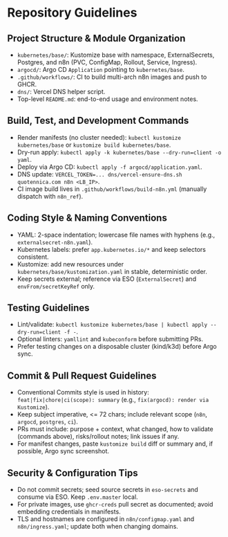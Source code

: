 # Repository Guidelines

## Project Structure & Module Organization
- `kubernetes/base/`: Kustomize base with namespace, ExternalSecrets, Postgres, and n8n (PVC, ConfigMap, Rollout, Service, Ingress).
- `argocd/`: Argo CD `Application` pointing to `kubernetes/base`.
- `.github/workflows/`: CI to build multi-arch n8n images and push to GHCR.
- `dns/`: Vercel DNS helper script.
- Top-level `README.md`: end-to-end usage and environment notes.

## Build, Test, and Development Commands
- Render manifests (no cluster needed): `kubectl kustomize kubernetes/base` or `kustomize build kubernetes/base`.
- Dry-run apply: `kubectl apply -k kubernetes/base --dry-run=client -o yaml`.
- Deploy via Argo CD: `kubectl apply -f argocd/application.yaml`.
- DNS update: `VERCEL_TOKEN=... dns/vercel-ensure-dns.sh quotennica.com n8n <LB_IP>`.
- CI image build lives in `.github/workflows/build-n8n.yml` (manually dispatch with `n8n_ref`).

## Coding Style & Naming Conventions
- YAML: 2-space indentation; lowercase file names with hyphens (e.g., `externalsecret-n8n.yaml`).
- Kubernetes labels: prefer `app.kubernetes.io/*` and keep selectors consistent.
- Kustomize: add new resources under `kubernetes/base/kustomization.yaml` in stable, deterministic order.
- Keep secrets external; reference via ESO (`ExternalSecret`) and `envFrom/secretKeyRef` only.

## Testing Guidelines
- Lint/validate: `kubectl kustomize kubernetes/base | kubectl apply --dry-run=client -f -`.
- Optional linters: `yamllint` and `kubeconform` before submitting PRs.
- Prefer testing changes on a disposable cluster (kind/k3d) before Argo sync.

## Commit & Pull Request Guidelines
- Conventional Commits style is used in history: `feat|fix|chore|ci(scope): summary` (e.g., `fix(argocd): render via Kustomize`).
- Keep subject imperative, <= 72 chars; include relevant scope (`n8n`, `argocd`, `postgres`, `ci`).
- PRs must include: purpose + context, what changed, how to validate (commands above), risks/rollout notes; link issues if any.
- For manifest changes, paste `kustomize build` diff or summary and, if possible, Argo sync screenshot.

## Security & Configuration Tips
- Do not commit secrets; seed source secrets in `eso-secrets` and consume via ESO. Keep `.env.master` local.
- For private images, use `ghcr-creds` pull secret as documented; avoid embedding credentials in manifests.
- TLS and hostnames are configured in `n8n/configmap.yaml` and `n8n/ingress.yaml`; update both when changing domains.
